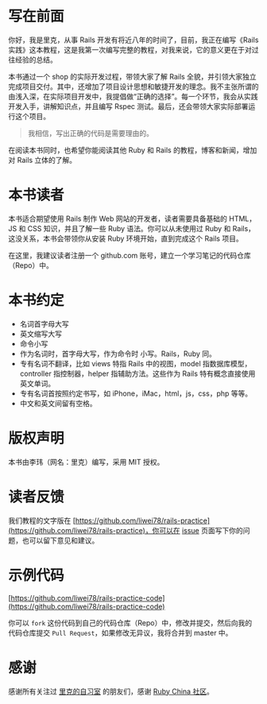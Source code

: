 # 写在前面

你好，我是里克，从事 Rails 开发有将近八年的时间了，目前，我正在编写《Rails 实践》这本教程，这是我第一次编写完整的教程，对我来说，它的意义更在于对过往经验的总结。

本书通过一个 shop 的实际开发过程，带领大家了解 Rails 全貌，并引领大家独立完成项目交付。其中，还增加了项目设计思想和敏捷开发的理念。我不主张所谓的由浅入深，在实际项目开发中，我提倡做“正确的选择”。每一个环节，我会从实践开发入手，讲解知识点，并且编写 Rspec 测试。最后，还会带领大家实际部署运行这个项目。

> 我相信，写出正确的代码是需要理由的。

在阅读本书同时，也希望你能阅读其他 Ruby 和 Rails 的教程，博客和新闻，增加对 Rails 立体的了解。

# 本书读者

本书适合期望使用 Rails 制作 Web 网站的开发者，读者需要具备基础的 HTML，JS 和 CSS 知识，并且了解一些 Ruby 语法。你可以从未使用过 Ruby 和 Rails，这没关系，本书会带领你从安装 Ruby 环境开始，直到完成这个 Rails 项目。

在这里，我建议读者注册一个 github.com 账号，建立一个学习笔记的代码仓库（Repo）中。

# 本书约定

* 名词首字母大写
* 英文缩写大写
* 命令小写
* 作为名词时，首字母大写，作为命令时 小写。Rails，Ruby 同。
* 专有名词不翻译，比如 views 特指 Rails 中的视图，model 指数据库模型，controller 指控制器，helper 指辅助方法。这些作为 Rails 特有概念直接使用英文单词。
* 专有名词首按照约定书写，如 iPhone，iMac，html，js，css，php 等等。
* 中文和英文间留有空格。

# 版权声明

本书由李玮（网名：里克）编写，采用 MIT 授权。

# 读者反馈

我们教程的文字版在 [https://github.com/liwei78/rails-practice](https://github.com/liwei78/rails-practice)，你可以在 [issue](https://github.com/liwei78/rails-practice/issues) 页面写下你的问题，也可以留下意见和建议。

# 示例代码

[https://github.com/liwei78/rails-practice-code](https://github.com/liwei78/rails-practice-code)

你可以 `fork` 这份代码到自己的代码仓库（Repo）中，修改并提交，然后向我的代码仓库提交 `Pull Request`，如果修改无异议，我将合并到 master 中。

# 感谢

感谢所有关注过 [里克的自习室](http://railser.cn/) 的朋友们，感谢 [Ruby China 社区](https://ruby-china.org)。
